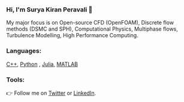 ### Hi, I'm Surya Kiran Peravali 👋

My major focus is on Open-source CFD (OpenFOAM), Discrete flow methods (DSMC and SPH), Computational Physics, Multiphase flows, Turbulence Modelling, High Performance Computing.



### Languages:
[C++](https://cplusplus.com/), [Python](https://www.python.org/) , [Julia](https://julialang.org/), [MATLAB](https://in.mathworks.com/products/matlab.html)

### Tools:


👉 Follow me on [Twitter](https://twitter.com/suryakiran_53) or [LinkedIn](https://www.linkedin.com/in/surya-kiran-peravali-b3665221/).
<!--
**peravali0812/peravali0812** is a ✨ _special_ ✨ repository because its `README.md` (this file) appears on your GitHub profile.

Here are some ideas to get you started:

- 🔭 I’m currently working on ...
- 🌱 I’m currently learning ...
- 👯 I’m looking to collaborate on ...
- 🤔 I’m looking for help with ...
- 💬 Ask me about ...
- 📫 How to reach me: ...
- 😄 Pronouns: ...
- ⚡ Fun fact: ...
-->
